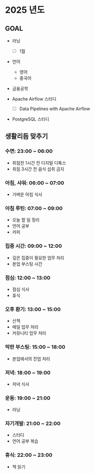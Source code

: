# 2025 년도

## GOAL
- 러닝
  - [ ] 1월
- 언어
  - 영어
  - 중국어

- 금융공학
- Apache Airflow 스터디
  - [ ] Data Pipelines with Apache Airflow
- PostgreSQL 스터디


## 생활리듬 맞추기
### 수면: 23:00 ~ 06:00
- 취침전 1시간 전 디지털 디톡스
- 취침 3시간 전 음식 섭취 금지

### 아침, 샤워: 06:00 ~ 07:00
- 가벼운 아침 식사

### 아침 루틴: 07:00 ~ 09:00
- 오늘 할 일 정리
- 언어 공부
- 커피

### 집중 시간: 09:00 ~ 12:00
- 깊은 집중이 필요한 업무 처리
- 본업 부스팅 시간

### 점심: 12:00 ~ 13:00
- 점심 식사
- 휴식

### 오후 환기: 13:00 ~ 15:00
- 산책
- 메일 업무 처리
- 커뮤니티 업무 처리

### 막판 부스팅: 15:00 ~ 18:00  
- 본업에서의 잔업 처리

### 저녁: 18:00 ~ 19:00
- 저녁 식사

### 운동: 19:00 ~ 21:00
- 러닝

### 자기개발: 21:00 ~ 22:00
- 스터디
- 언어 공부 복습

### 휴식: 22:00 ~ 23:00
- 책 읽기